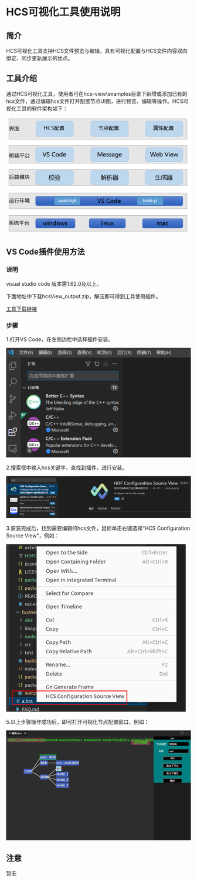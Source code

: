 # HCS可视化工具使用说明

## 简介

HCS可视化工具支持HCS文件预览与编辑，具有可视化配置与HCS文件内容双向绑定、同步更新展示的优点。

## 工具介绍

通过HCS可视化工具，使用者可在hcs-view\examples目录下新增或添加已有的hcs文件，通过编辑hcs文件打开配置节点UI图，进行预览、编辑等操作。HCS可视化工具的软件架构如下：

![](../figures/architecture-diagram.png)

## VS Code插件使用方法

### 说明
visual studio code 版本需1.62.0及以上。

下面地址中下载hcsView_output.zip，解压即可得到工具使用插件。

[工具下载链接](http://ftp.kaihongdigi.com:5000/fsdownload/QnB83qj3Q/hcsView-0.0.1)

### 步骤

1.打开VS Code，在左侧边栏中选择插件安装。

![](../figures/pic-plug-in-search.png)

2.搜索框中输入hcs关键字，查找到插件，进行安装。

![](../figures/pic-install-plugin.png)

3.安装完成后，找到需要编辑的hcs文件，鼠标单击右键选择“HCS Configuration Source View”，例如：

![](../figures/pic-start-plugin.png)

5.以上步骤操作成功后，即可打开可视化节点配置窗口，例如：

![](../figures/pic-plug-in-gen-sucess.png)


## 注意

暂无

